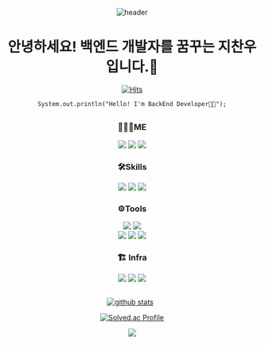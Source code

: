 <div align="center">

![header](https://capsule-render.vercel.app/api?type=soft&color=gradient&fontAlign=30&fontSize=30&textBg=true&desc=Backend%20Developer&text=%20%20지찬우%20%20&descAlign=60&descAlignY=50&&descSize=30)
 
# 안녕하세요! 백엔드 개발자를 꿈꾸는 지찬우입니다.👋
  
[![Hits](https://hits.seeyoufarm.com/api/count/incr/badge.svg?url=https%3A%2F%2Fgithub.com%2Fjcw1031&count_bg=%232F6DC4&title_bg=%23555555&icon=github.svg&icon_color=%23EDEDED&title=hits&edge_flat=false)](https://hits.seeyoufarm.com)
  
<pre><code>System.out.println("Hello! I'm BackEnd Developer👨‍💻");</code></pre>
 
## 

### 👨🏻‍💻ME
<a href="https://velog.io/@jcw1031" target="_blank"><img src="https://img.shields.io/badge/Velog-20C997?style=flat&logo=Velog&logoColor=white"/></a>
<a href="https://woopaca.tistory.com/" target="_blank"><img src="https://img.shields.io/badge/Tistory-FFCD00?style=flat&logo=Kakao&logoColor=white"/></a>
<a href="https://www.instagram.com/j_chanoo/" target="_blank"><img src="https://img.shields.io/badge/Instagram-E4405F?style=flat&logo=Instagram&logoColor=white"/></a>

### 🛠Skills
<a href="https://spring.io/projects/spring-boot" target="_blank" class="simple-icon"><img src="https://img.shields.io/badge/Spring Boot-6db33f?style=flat&logo=SpringBoot&logoColor=white"/></a>
<a href="https://hibernate.org/" target="_blank" class="simple-icon"><img src="https://img.shields.io/badge/Hibernate ORM-59666C?style=flat&logo=Hibernate&logoColor=white"/></a>
<a href="https://www.mysql.com" target="_blank" class="simple-icon"><img src="https://img.shields.io/badge/MySQL-4479A1?style=flat&logo=MySQL&logoColor=white"/></a>
<!--  <a href="https://www.swift.org" target="_blank"><img src="https://img.shields.io/badge/Swift-F57542?style=flat&logo=Swift&logoColor=white"/></a> -->
<!-- <a href="https://www.python.org" target="_blank"><img src="https://img.shields.io/badge/Python-357cb2?style=flat&logo=Python&logoColor=white"/></a>    -->

### ⚙️Tools
<a href="https://www.jetbrains.com/ko-kr/idea/" target="_blank" class="simple-icon"><img src="https://img.shields.io/badge/IntelliJ IDEA-000000?style=flat&logo=IntelliJ IDEA&logoColor=white"/></a>
<a href="https://git-scm.com" target="_blank" class="simple-icon"><img src="https://img.shields.io/badge/Git-f05032?style=flat&logo=Git&logoColor=white"/></a><br>
<a href="https://www.jetbrains.com/ko-kr/datagrip/" target="_blank" class="simple-icon"><img src="https://img.shields.io/badge/DataGrip-927ec8?style=flat&logo=DataGrip&logoColor=white"/></a>
<a href="https://www.postman.com/" target="_blank" class="simple-icon"><img src="https://img.shields.io/badge/Postman-FF6C37?style=flat&logo=Postman&logoColor=white"/></a>
<a href="https://iterm2.com/" target="_blank" class="simple-icon"><img src="https://img.shields.io/badge/iTerm2-000000?style=flat&logo=iTerm2&logoColor=white"/></a> 
 
 ### 🏗️ Infra
 <a href="https://aws.amazon.com/" target="_blank" class="simple-icon"><img src="https://img.shields.io/badge/Amazon AWS-232F3E?style=flat&logo=AmazonAWS&logoColor=white"/></a>
<a href="https://iterm2.com/" target="_blank" class="simple-icon"><img src="https://img.shields.io/badge/macOS-000000?style=flat&logo=macOS&logoColor=white"/></a>
<a href="https://iterm2.com/" target="_blank" class="simple-icon"><img src="https://img.shields.io/badge/Linux-FCC624?style=flat&logo=Linux&logoColor=white"/></a>
 
 ##

[![github stats](https://github-readme-stats-eight-theta.vercel.app/api?username=jcw1031&theme=tokyonight&show_icons=true&hide_border=true)](https://github.com/jcw1031)&nbsp;&nbsp;   
 
[![Solved.ac Profile](http://mazassumnida.wtf/api/v2/generate_badge?boj=jcw1031)](https://solved.ac/jcw1031/)

<a href="https://github.com/devxb/gitanimals">
  <img src="https://render.gitanimals.org/farms/jcw1031"/>
</a>
</div>
